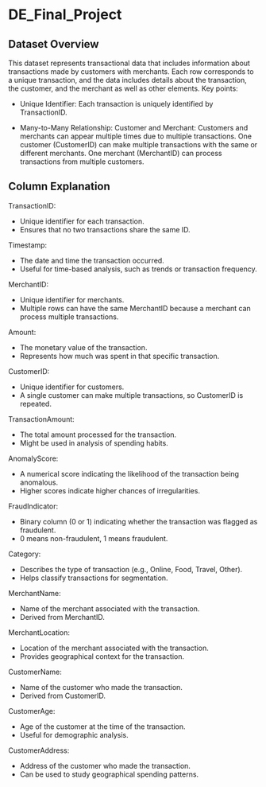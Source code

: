 # DE_Final_Project

## Dataset Overview

This dataset represents transactional data that includes information about transactions made by customers with merchants. Each row corresponds to a unique transaction, and the data includes details about the transaction, the customer, and the merchant as well as other elements. Key points:

- Unique Identifier: Each transaction is uniquely identified by TransactionID.

- Many-to-Many Relationship:
Customer and Merchant: Customers and merchants can appear multiple times due to multiple transactions.
One customer (CustomerID) can make multiple transactions with the same or different merchants.
One merchant (MerchantID) can process transactions from multiple customers.


## Column Explanation

TransactionID:
- Unique identifier for each transaction.
- Ensures that no two transactions share the same ID.

Timestamp:
- The date and time the transaction occurred.
- Useful for time-based analysis, such as trends or transaction frequency.

MerchantID:
- Unique identifier for merchants.
- Multiple rows can have the same MerchantID because a merchant can process multiple transactions.

Amount:
- The monetary value of the transaction.
- Represents how much was spent in that specific transaction.

CustomerID:
- Unique identifier for customers.
- A single customer can make multiple transactions, so CustomerID is repeated.

TransactionAmount:
- The total amount processed for the transaction.
- Might be used in analysis of spending habits.

AnomalyScore:
- A numerical score indicating the likelihood of the transaction being anomalous.
- Higher scores indicate higher chances of irregularities.

FraudIndicator:
- Binary column (0 or 1) indicating whether the transaction was flagged as fraudulent.
- 0 means non-fraudulent, 1 means fraudulent.

Category:
- Describes the type of transaction (e.g., Online, Food, Travel, Other).
- Helps classify transactions for segmentation.

MerchantName:
- Name of the merchant associated with the transaction.
- Derived from MerchantID.

MerchantLocation:
- Location of the merchant associated with the transaction.
- Provides geographical context for the transaction.

CustomerName:
- Name of the customer who made the transaction.
- Derived from CustomerID.

CustomerAge:
- Age of the customer at the time of the transaction.
- Useful for demographic analysis.

CustomerAddress:
- Address of the customer who made the transaction.
- Can be used to study geographical spending patterns.


